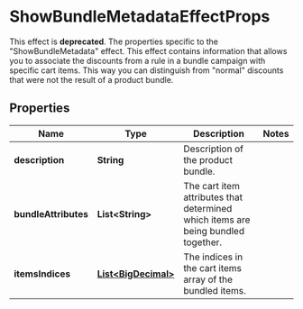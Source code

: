 

# ShowBundleMetadataEffectProps

This effect is **deprecated**. The properties specific to the \"ShowBundleMetadata\" effect. This effect contains information that allows you to associate the discounts from a rule in a bundle campaign with specific cart items. This way you can distinguish from \"normal\" discounts that were not the result of a product bundle. 
## Properties

Name | Type | Description | Notes
------------ | ------------- | ------------- | -------------
**description** | **String** | Description of the product bundle. | 
**bundleAttributes** | **List&lt;String&gt;** | The cart item attributes that determined which items are being bundled together. | 
**itemsIndices** | [**List&lt;BigDecimal&gt;**](BigDecimal.md) | The indices in the cart items array of the bundled items. | 



